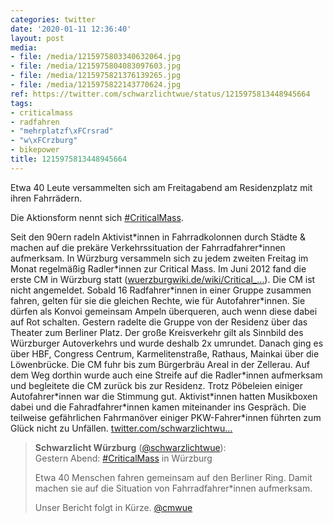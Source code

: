 ```yaml
---
categories: twitter
date: '2020-01-11 12:36:40'
layout: post
media:
- file: /media/1215975803340632064.jpg
- file: /media/1215975804083097603.jpg
- file: /media/1215975821376139265.jpg
- file: /media/1215975822143770624.jpg
ref: https://twitter.com/schwarzlichtwue/status/1215975813448945664
tags:
- criticalmass
- radfahren
- "mehrplatzf\xFCrsrad"
- "w\xFCrzburg"
- bikepower
title: 1215975813448945664
---
```

Etwa 40 Leute versammelten sich am Freitagabend am Residenzplatz mit ihren Fahrrädern.



Die Aktionsform nennt sich [#CriticalMass](/t/criticalmass).



Seit den 90ern radeln Aktivist\*innen in Fahrradkolonnen durch Städte &amp; machen auf die prekäre Verkehrssituation der Fahrradfahrer\*innen aufmerksam. 
In Würzburg versammeln sich zu jedem zweiten Freitag im Monat regelmäßig Radler\*innen zur Critical Mass. Im Juni 2012 fand die erste CM in Würzburg statt ([wuerzburgwiki.de/wiki/Critical_…](https://wuerzburgwiki.de/wiki/Critical_Mass_Ride)).
Die CM ist nicht angemeldet. Sobald 16 Radfahrer\*innen in einer Gruppe zusammen fahren, gelten für sie die gleichen Rechte, wie für Autofahrer\*innen. Sie dürfen als Konvoi gemeinsam Ampeln überqueren, auch wenn diese dabei auf Rot schalten.
Gestern radelte die Gruppe von der Residenz über das Theater zum Berliner Platz. Der große Kreisverkehr gilt als Sinnbild des Würzburger Autoverkehrs und wurde deshalb 2x umrundet. 
Danach ging es über HBF, Congress Centrum, Karmelitenstraße, Rathaus, Mainkai über die Löwenbrücke. Die CM fuhr bis zum Bürgerbräu Areal in der Zellerau. Auf dem Weg dorthin wurde auch eine Streife auf die Radler\*innen aufmerksam und begleitete die CM zurück bis zur Residenz.
Trotz Pöbeleien einiger Autofahrer\*innen war die Stimmung gut. Aktivist\*innen hatten Musikboxen dabei und die Fahradfahrer\*innen kamen miteinander ins Gespräch. Die teilweise gefährlichen Fahrmanöver einiger PKW-Fahrer\*innen führten zum Glück nicht zu Unfällen.
[twitter.com/schwarzlichtwu…](https://twitter.com/schwarzlichtwue/status/1215968952381255680)
> <b>Schwarzlicht Würzburg</b> ([@schwarzlichtwue](https://twitter.com/schwarzlichtwue)):  
>Gestern Abend: [#CriticalMass](/t/criticalmass) in Würzburg  
>  
>  
>  
>Etwa 40 Menschen fahren gemeinsam auf den Berliner Ring. Damit machen sie auf die Situation von Fahrradfahrer\*innen aufmerksam.  
>  
>  
>  
>Unser Bericht folgt in Kürze. [@cmwue](https://twitter.com/cmwue)   

